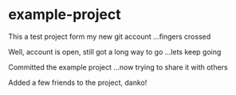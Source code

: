 # example-project
This a test project form my new git account ...fingers crossed

Well, account is open, still got a long way to go ...lets keep going

Committed the example project ...now trying to share it with others

Added a few friends to the project, danko!
